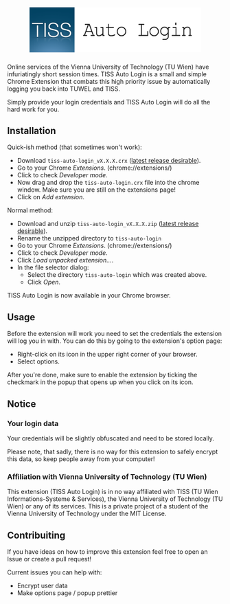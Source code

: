 <h1 align="center">
<sub>
<img alt="Logo" src="/src/img/logo.png"
    width="400"/>
</sub>
</h1>

Online services of the Vienna University of Technology (TU Wien) have infuriatingly short session times. TISS Auto Login is a small and simple Chrome Extension that combats this high priority issue by automatically logging you back into TUWEL and TISS.

Simply provide your login credentials and TISS Auto Login will do all the hard work for you.

## Installation
Quick-ish method (that sometimes won't work):
- Download `tiss-auto-login_vX.X.X.crx` ([latest release desirable](https://github.com/lforst/tiss-auto-login/releases)).
- Go to your Chrome *Extensions*. (chrome://extensions/)
- Click to check *Developer mode*.
- Now drag and drop the `tiss-auto-login.crx` file into the chrome window. Make sure you are still on the extensions page!
- Click on *Add extension*.

Normal method:
- Download and unzip `tiss-auto-login_vX.X.X.zip` ([latest release desirable](https://github.com/lforst/tiss-auto-login/releases)).
- Rename the unzipped directory to `tiss-auto-login`
- Go to your Chrome *Extensions*. (chrome://extensions/)
- Click to check *Developer mode*.
- Click *Load unpacked extension...*.
- In the file selector dialog:
    - Select the directory `tiss-auto-login` which was created above.
    - Click *Open*.  

TISS Auto Login is now available in your Chrome browser.

## Usage
Before the extension will work you need to set the credentials the extension will log you in with. You can do this by going to the extension's option page:
- Right-click on its icon in the upper right corner of your browser.
- Select options.

After you're done, make sure to enable the extension by ticking the checkmark in the popup that opens up when you click on its icon.

## Notice

### Your login data
Your credentials will be slightly obfuscated and need to be stored locally.

Please note, that sadly, there is no way for this extension to safely encrypt this data, so keep people away from your computer!

### Affiliation with Vienna University of Technology (TU Wien)
This extension (TISS Auto Login) is in no way affiliated with TISS (TU Wien Informations-Systeme & Services), the Vienna University of Technology (TU Wien) or any of its services. This is a private project of a student of the Vienna University of Technology under the MIT License.

## Contribuiting
If you have ideas on how to improve this extension feel free to open an Issue or create a pull request!

Current issues you can help with:
- Encrypt user data
- Make options page / popup prettier
